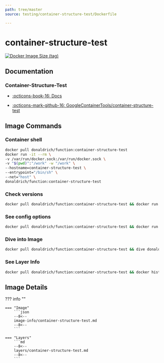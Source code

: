 ```yaml
---
path: tree/master
source: testing/container-structure-test/Dockerfile

---
```


# container-structure-test

[![Docker Image Size (tag)](https://img.shields.io/docker/image-size/donaldrich/function/container-structure-test?color=blue&label=donaldrich/function:container-structure-test&logo=docker&style=flat-square)](https://hub.docker.com/r/donaldrich/function/container-structure-test)

## Documentation

### Container-Structure-Test

* [:octicons-book-16: Docs](https://github.com/GoogleContainerTools/container-structure-test#readme)

* [:octicons-mark-github-16: GoogleContainerTools/container-structure-test](https://github.com/GoogleContainerTools/container-structure-test)

## Image Commands

### Container shell

```sh
docker pull donaldrich/function:container-structure-test
docker run -it --rm \
-v /var/run/docker.sock:/var/run/docker.sock \
-v "$(pwd)":"/work" -w "/work" \
--hostname=container-structure-test \
--entrypoint="/bin/sh" \
--net="host" \
donaldrich/function:container-structure-test
```

### Check versions

```sh
docker pull donaldrich/function:container-structure-test && docker run -it --rm  donaldrich/function:container-structure-test validate
```

### See config options

```sh
docker pull donaldrich/function:container-structure-test && docker run -it --rm  donaldrich/function:container-structure-test help
```

### Dive into Image

```sh
docker pull donaldrich/function:container-structure-test && dive donaldrich/function:container-structure-test
```

### See Layer Info

```sh
docker pull donaldrich/function:container-structure-test && docker history donaldrich/function:container-structure-test
```

## Image Details

??? info ""

    === "Image"
        ```json
        --8<--
        image-info/container-structure-test.md
        --8<--
        ```

    === "Layers"
        ```md
        --8<--
        layers/container-structure-test.md
        --8<--
        ```
